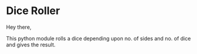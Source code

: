 # Dice Roller

Hey there,

This python module rolls a dice depending upon no. of sides and no. of dice and gives the result.
